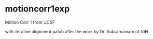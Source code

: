# motioncorr1exp

Motion Corr 1 from UCSF

with iterative alignment patch after the work by Dr. Subramaniam of NIH
